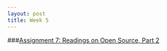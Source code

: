 ```yaml
---
layout: post
title: Week 5
---
```


###[Assignment 7: Readings on Open Source, Part 2](http://www.compsci.hunter.cuny.edu/~sweiss/course_materials/cs_ossd/assignments/assignment_07_readings.pdf)

